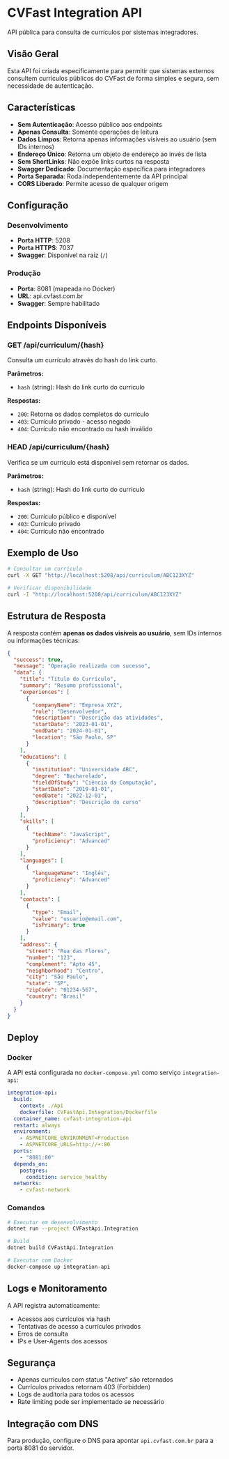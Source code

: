 # CVFast Integration API

API pública para consulta de currículos por sistemas integradores.

## Visão Geral

Esta API foi criada especificamente para permitir que sistemas externos consultem currículos públicos do CVFast de forma simples e segura, sem necessidade de autenticação.

## Características

- **Sem Autenticação**: Acesso público aos endpoints
- **Apenas Consulta**: Somente operações de leitura
- **Dados Limpos**: Retorna apenas informações visíveis ao usuário (sem IDs internos)
- **Endereço Único**: Retorna um objeto de endereço ao invés de lista
- **Sem ShortLinks**: Não expõe links curtos na resposta
- **Swagger Dedicado**: Documentação específica para integradores
- **Porta Separada**: Roda independentemente da API principal
- **CORS Liberado**: Permite acesso de qualquer origem

## Configuração

### Desenvolvimento
- **Porta HTTP**: 5208
- **Porta HTTPS**: 7037
- **Swagger**: Disponível na raiz (`/`)

### Produção
- **Porta**: 8081 (mapeada no Docker)
- **URL**: api.cvfast.com.br
- **Swagger**: Sempre habilitado

## Endpoints Disponíveis

### GET /api/curriculum/{hash}
Consulta um currículo através do hash do link curto.

**Parâmetros:**
- `hash` (string): Hash do link curto do currículo

**Respostas:**
- `200`: Retorna os dados completos do currículo
- `403`: Currículo privado - acesso negado
- `404`: Currículo não encontrado ou hash inválido

### HEAD /api/curriculum/{hash}
Verifica se um currículo está disponível sem retornar os dados.

**Parâmetros:**
- `hash` (string): Hash do link curto do currículo

**Respostas:**
- `200`: Currículo público e disponível
- `403`: Currículo privado
- `404`: Currículo não encontrado

## Exemplo de Uso

```bash
# Consultar um currículo
curl -X GET "http://localhost:5208/api/curriculum/ABC123XYZ"

# Verificar disponibilidade
curl -I "http://localhost:5208/api/curriculum/ABC123XYZ"
```

## Estrutura de Resposta

A resposta contém **apenas os dados visíveis ao usuário**, sem IDs internos ou informações técnicas:

```json
{
  "success": true,
  "message": "Operação realizada com sucesso",
  "data": {
    "title": "Título do Currículo",
    "summary": "Resumo profissional",
    "experiences": [
      {
        "companyName": "Empresa XYZ",
        "role": "Desenvolvedor",
        "description": "Descrição das atividades",
        "startDate": "2023-01-01",
        "endDate": "2024-01-01",
        "location": "São Paulo, SP"
      }
    ],
    "educations": [
      {
        "institution": "Universidade ABC",
        "degree": "Bacharelado",
        "fieldOfStudy": "Ciência da Computação",
        "startDate": "2019-01-01",
        "endDate": "2022-12-01",
        "description": "Descrição do curso"
      }
    ],
    "skills": [
      {
        "techName": "JavaScript",
        "proficiency": "Advanced"
      }
    ],
    "languages": [
      {
        "languageName": "Inglês",
        "proficiency": "Advanced"
      }
    ],
    "contacts": [
      {
        "type": "Email",
        "value": "usuario@email.com",
        "isPrimary": true
      }
    ],
    "address": {
      "street": "Rua das Flores",
      "number": "123",
      "complement": "Apto 45",
      "neighborhood": "Centro",
      "city": "São Paulo",
      "state": "SP",
      "zipCode": "01234-567",
      "country": "Brasil"
    }
  }
}
```

## Deploy

### Docker
A API está configurada no `docker-compose.yml` como serviço `integration-api`:

```yaml
integration-api:
  build:
    context: ./Api
    dockerfile: CVFastApi.Integration/Dockerfile
  container_name: cvfast-integration-api
  restart: always
  environment:
    - ASPNETCORE_ENVIRONMENT=Production
    - ASPNETCORE_URLS=http://+:80
  ports:
    - "8081:80"
  depends_on:
    postgres:
      condition: service_healthy
  networks:
    - cvfast-network
```

### Comandos

```bash
# Executar em desenvolvimento
dotnet run --project CVFastApi.Integration

# Build
dotnet build CVFastApi.Integration

# Executar com Docker
docker-compose up integration-api
```

## Logs e Monitoramento

A API registra automaticamente:
- Acessos aos currículos via hash
- Tentativas de acesso a currículos privados
- Erros de consulta
- IPs e User-Agents dos acessos

## Segurança

- Apenas currículos com status "Active" são retornados
- Currículos privados retornam 403 (Forbidden)
- Logs de auditoria para todos os acessos
- Rate limiting pode ser implementado se necessário

## Integração com DNS

Para produção, configure o DNS para apontar `api.cvfast.com.br` para a porta 8081 do servidor.
